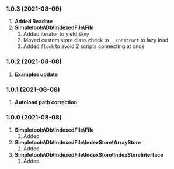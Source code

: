 ### 1.0.3 (2021-08-09)
1. **Added Readme**
2. **Simpletools\Db\IndexedFile\File**
   1. Added iterator to yield `$key`
   2. Moved custom store class check to `__construct` to lazy load
   3. Added `flock` to avoid 2 scripts connecting at once

### 1.0.2 (2021-08-08)
1. **Examples update**

### 1.0.1 (2021-08-08)
1. **Autoload path correction**

### 1.0.0 (2021-08-08)
1. **Simpletools\Db\IndexedFile\File**
   1. Added
1. **Simpletools\Db\IndexedFile\IndexStore\ArrayStore**
   1. Added
1. **Simpletools\Db\IndexedFile\IndexStore\IndexStoreInterface**
   1. Added